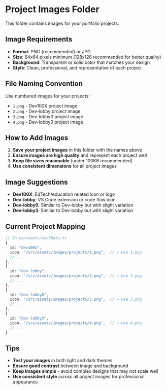 # Project Images Folder

This folder contains images for your portfolio projects.

## Image Requirements

- **Format**: PNG (recommended) or JPG
- **Size**: 64x64 pixels minimum (128x128 recommended for better quality)
- **Background**: Transparent or solid color that matches your design
- **Style**: Clean, professional, and representative of each project

## File Naming Convention

Use numbered images for your projects:

- `1.png` - Dev100X project image
- `2.png` - Dev-lobby project image  
- `3.png` - Dev-lobby0 project image
- `4.png` - Dev-lobby3 project image

## How to Add Images

1. **Save your project images** in this folder with the names above
2. **Ensure images are high quality** and represent each project well
3. **Keep file sizes reasonable** (under 100KB recommended)
4. **Use consistent dimensions** for all project images

## Image Suggestions

- **Dev100X**: EdTech/education related icon or logo
- **Dev-lobby**: VS Code extension or code flow icon
- **Dev-lobby0**: Similar to Dev-lobby but with slight variation
- **Dev-lobby3**: Similar to Dev-lobby but with slight variation

## Current Project Mapping

```typescript
// In constants/techData.ts
{
  id: "dev100x",
  icon: "/src/assets/images/projects/1.png",  // ← Use 1.png
  // ...
},
{
  id: "dev-lobby", 
  icon: "/src/assets/images/projects/2.png",  // ← Use 2.png
  // ...
},
{
  id: "dev-lobby0",
  icon: "/src/assets/images/projects/3.png",  // ← Use 3.png
  // ...
},
{
  id: "dev-lobby3",
  icon: "/src/assets/images/projects/4.png",  // ← Use 4.png
  // ...
}
```

## Tips

- **Test your images** in both light and dark themes
- **Ensure good contrast** between image and background
- **Keep images simple** - avoid complex designs that may not scale well
- **Use consistent style** across all project images for professional appearance
